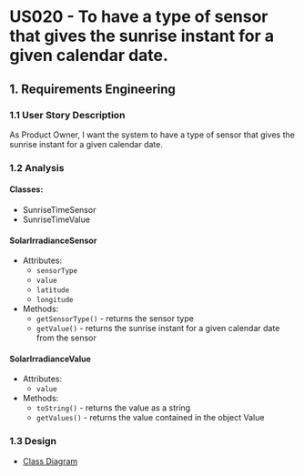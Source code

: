 # US020 - To have a type of sensor that gives the sunrise instant for a given calendar date.

## 1. Requirements Engineering

### 1.1 User Story Description

As Product Owner, I want the system to have a type of sensor that gives the sunrise instant for a given calendar date.

### 1.2 Analysis
#### Classes:
- SunriseTimeSensor
- SunriseTimeValue

#### SolarIrradianceSensor
- Attributes:
    - `sensorType`
    - `value`
    - `latitude`
    - `longitude`
- Methods:
    - `getSensorType()` - returns the sensor type
    - `getValue()` - returns the sunrise instant for a given calendar date from the sensor

#### SolarIrradianceValue
- Attributes:
    - `value`
- Methods:
    - `toString()` - returns the value as a string
    - `getValues()` - returns the value contained in the object Value

### 1.3 Design
- [Class Diagram](../../us020/01.requirements-engineering/diagrams/classDiagram.svg)

